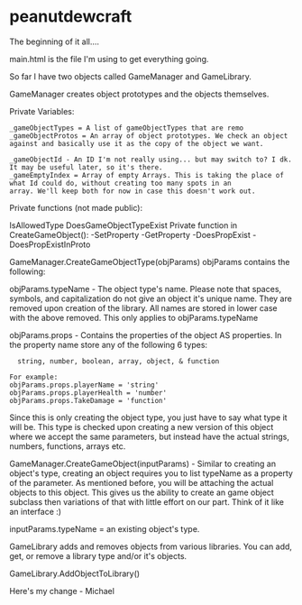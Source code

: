 # peanutdewcraft
The beginning of it all....


main.html is the file I'm using to get everything going.

So far I have two objects called GameManager and GameLibrary.

GameManager creates object prototypes and the objects themselves.

Private Variables:

	_gameObjectTypes = A list of gameObjectTypes that are remo
	_gameObjectProtos = An array of object prototypes. We check an object against and basically use it as the copy of the object we want.
	
	_gameObjectId - An ID I'm not really using... but may switch to? I dk. It may be useful later, so it's there.
	_gameEmptyIndex = Array of empty Arrays. This is taking the place of what Id could do, without creating too many spots in an
	array. We'll keep both for now in case this doesn't work out.
	
	
Private functions (not made public):

IsAllowedType
DoesGameObjectTypeExist
Private function in CreateGameObject():
-SetProperty
-GetProperty
-DoesPropExist
-DoesPropExistInProto

GameManager.CreateGameObjectType(objParams)
  objParams contains the following:
  
  objParams.typeName - The object type's name. Please note that spaces, symbols, and capitalization do not give an object
  it's unique name. They are removed upon creation of the library. All names are stored in lower case with the above removed.
  This only applies to objParams.typeName
  
  objParams.props - Contains the properties of the object AS properties. In the property name store any of the following 6 types:
    
      string, number, boolean, array, object, & function
    
    For example:
    objParams.props.playerName = 'string'
    objParams.props.playerHealth = 'number'
    objParams.props.TakeDamage = 'function'
    
  
  Since this is only creating the object type, you just have to say what type it will be. This type is checked upon creating
  a new version of this object where we accept the same parameters, but instead have the actual strings, numbers, functions,
  arrays etc.
  
  GameManager.CreateGameObject(inputParams) - Similar to creating an object's type, creating an object requires you to list
  typeName as a property of the parameter. As mentioned before, you will be attaching the actual objects to this object. This
  gives us the ability to create an game object subclass then variations of that with little effort on our part. Think of it
  like an interface :)
  
  inputParams.typeName = an existing object's type.

GameLibrary adds and removes objects from various libraries. You can add, get, or remove a library type and/or it's objects.

  GameLibrary.AddObjectToLibrary()


Here's my change - Michael
